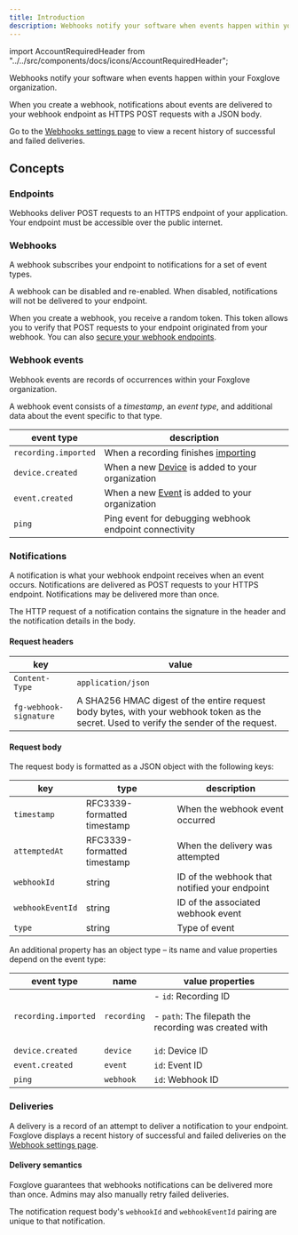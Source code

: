 ```yaml
---
title: Introduction
description: Webhooks notify your software when events happen within your Foxglove organization.
---
```


import AccountRequiredHeader from "../../src/components/docs/icons/AccountRequiredHeader";

<AccountRequiredHeader badgeText="Closed Beta, contact us for access" />

Webhooks notify your software when events happen within your Foxglove organization.

When you create a webhook, notifications about events are delivered to your webhook endpoint as HTTPS POST requests with a JSON body.

Go to the [Webhooks settings page](https://console.foxglove.dev/settings/webhooks/) to view a recent history of successful and failed deliveries.

## Concepts

### Endpoints

Webhooks deliver POST requests to an HTTPS endpoint of your application. Your endpoint must be accessible over the public internet.

### Webhooks

A webhook subscribes your endpoint to notifications for a set of event types.

A webhook can be disabled and re-enabled. When disabled, notifications will not be delivered to your endpoint.

When you create a webhook, you receive a random token. This token allows you to verify that POST requests to your endpoint originated from your webhook. You can also [secure your webhook endpoints](2-security.md).

### Webhook events

Webhook events are records of occurrences within your Foxglove organization.

A webhook event consists of a _timestamp_, an _event type_, and additional data about the event specific to that type.

| event type           | description                                                                          |
| -------------------- | ------------------------------------------------------------------------------------ |
| `recording.imported` | When a recording finishes [importing](/docs/importing-data)                          |
| `device.created`     | When a new [Device](/docs/importing-data#add-a-device) is added to your organization |
| `event.created`      | When a new [Event](/docs/events) is added to your organization                       |
| `ping`               | Ping event for debugging webhook endpoint connectivity                               |

### Notifications

A notification is what your webhook endpoint receives when an event occurs. Notifications are delivered as POST requests to your HTTPS endpoint. Notifications may be delivered more than once.

The HTTP request of a notification contains the signature in the header and the notification details in the body.

#### Request headers

| key                    | value                                                                                                                                   |
| ---------------------- | --------------------------------------------------------------------------------------------------------------------------------------- |
| `Content-Type`         | `application/json`                                                                                                                      |
| `fg-webhook-signature` | A SHA256 HMAC digest of the entire request body bytes, with your webhook token as the secret. Used to verify the sender of the request. |

#### Request body

The request body is formatted as a JSON object with the following keys:

| key              | type                        | description                                   |
| ---------------- | --------------------------- | --------------------------------------------- |
| `timestamp`      | RFC3339-formatted timestamp | When the webhook event occurred               |
| `attemptedAt`    | RFC3339-formatted timestamp | When the delivery was attempted               |
| `webhookId`      | string                      | ID of the webhook that notified your endpoint |
| `webhookEventId` | string                      | ID of the associated webhook event            |
| `type`           | string                      | Type of event                                 |

An additional property has an object type – its name and value properties depend on the event type:

| event type           | name        | value properties                                                                |
| -------------------- | ----------- | ------------------------------------------------------------------------------- |
| `recording.imported` | `recording` | - `id`: Recording ID <p/> - `path`: The filepath the recording was created with |
| `device.created`     | `device`    | `id`: Device ID                                                                 |
| `event.created`      | `event`     | `id`: Event ID                                                                  |
| `ping`               | `webhook`   | `id`: Webhook ID                                                                |

### Deliveries

A delivery is a record of an attempt to deliver a notification to your endpoint. Foxglove displays a recent history of successful and failed deliveries on the [Webhook settings page](https://console.foxglove.dev/settings/webhooks/).

#### Delivery semantics

Foxglove guarantees that webhooks notifications can be delivered more than once. Admins may also manually retry failed deliveries.

The notification request body's `webhookId` and `webhookEventId` pairing are unique to that notification.
